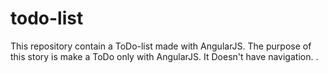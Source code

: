todo-list
==============
This repository contain a ToDo-list made with AngularJS. The purpose of this story is make a ToDo only with AngularJS. It Doesn't have navigation.
.
